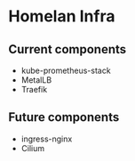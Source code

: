 # Homelan Infra

## Current components
- kube-prometheus-stack
- MetalLB
- Traefik

## Future components
- ingress-nginx
- Cilium